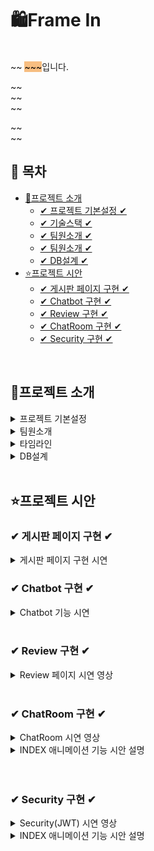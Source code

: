 # 🛍Frame In

<br>
~~ <span style="background-color: #F7BE81; color:black">~~~</span>입니다.


~~ <br>
~~<br>
~~<br>

~~ <br>
~~
<br>


## 📌 목차

* [🔎프로젝트 소개](#프로젝트-소개)
  + [✔ 프로젝트 기본설정 ✔](#프로젝트-기본설정)
  + [✔ 기술스택 ✔](#프로젝트-기본설정)
  + [✔ 팀원소개 ✔](#Chatbot-구현)
  + [✔ 팀원소개 ✔](#팀원소개)
  + [✔ DB설계 ✔](#DB설계)
* [⭐프로젝트 시안](#프로젝트-시안)
    + [✔ 게시판 페이지 구현 ✔](#-게시판-페이지-구현-)
    + [✔ Chatbot 구현 ✔](#-chatbot-구현-)
    + [✔ Review 구현 ✔](#-Review-구현-)
    + [✔ ChatRoom 구현 ✔](#-ChatRoom-구현-)
    + [✔ Security 구현 ✔](#-Security-구현-)

<br>

## 🔎프로젝트 소개

<details>
<summary>프로젝트 기본설정</summary>

|제목|내용|
|------|---|
|일정|2025/2/14~2025/3/18|
|주제|영화 예매 사이트|
|프로젝트명|Frame In|
|프로그래밍 언어|JAVA|
|프레임워크|Springboot|
|데이터베이스|MySql8|
|개발툴|


</details>

<details>
<summary> 팀원소개</summary>

<table>
  <tbody>
    <tr>
      <th align="center"><a href=""><img src="이미지주소" width="100px;" alt=""/><br /><sub><b>FE 팀장 : 박**</b></sub></a><br /></th>
</tr>
<tr>

<td>DB설계, 회원CRUD(개인정보), <br>OAuth2, Security </td>
<td> 관리자페이지<br>, Chatbot, <br>강사소개 페이지, <br>INDEX 애니메이션 기능 </td>
<td> 상품목록, 상품상세,<br> 장바구니(시간표), 구매, <br>구매리스트 </td>
<td> 게시판 CRUD,<br> exception </td>
<td> INDEX 페이지 CSS ,<br>1:1 문의내역, 덧글</td>
</tr>
  </tbody>
</table>



</details>

<details>
<summary> 타임라인</summary>

![Image](https://github.com/user-attachments/assets/bff463eb-d34f-4a3a-b847-57b2873b754a)

</details>

<details>
<summary> DB설계 </summary>

![Image](https://github.com/user-attachments/assets/52ef9b51-7ebc-4282-93cb-f7a5401e548d)

</details>
<br>

## ⭐프로젝트 시안

### ✔ 게시판 페이지 구현 ✔
<details>
<summary>게시판 페이지 구현 시연 </summary>



https://github.com/user-attachments/assets/c551c904-4374-4239-af67-aeda5f1f5a16


- 로그인되어 있을 경우 본인 게시글 업로드,수정,삭제 가능
- 공지사항은 ADMIN만 작성 가능
- 카테고리 클릭시 카테고리에 맞는 게시글 리스트 정렬(기본적으로 최신순)
- 검색기능, 페이징 처리
- 댓글 추가
- 좋아요 기능(좋아요 누른 사용자 확인 가능)
- 파일 처리
- 댓글개수,조회수,파일여부 확인 가능
</details>



### ✔ Chatbot 구현 ✔
<details>
<summary>Chatbot 기능 시연 </summary>
  
https://github.com/user-attachments/assets/ae579b70-872b-4846-99b8-60ed7b7efe55


- Komoran을 사용한 챗봇 서비스
- 영화 정보,영화관 위치 정보,도움말 제공
  <br>
* 사용자의 입력 문장에서 Komoran으로 명사를 추출, Data Base에서 추출한 명사가 포함된 정보를 제공
  예)추출한 명사에 영화가 있을 경우 MovieEntity에서 다음 명사가 포함된 데이터를 찾아 제공


</details>


<br>

### ✔ Review 구현 ✔
<details>
<summary>Review 페이지 시연 영상</summary>


https://github.com/user-attachments/assets/3cd37ab8-6e69-413e-ba6a-3b178669abe1

- 로그인 안되어 있을 시 리뷰 입력창 대신 로그인 하러 가기 링크
- 평점 추가
- 공감 버튼(공감 누른 사용자 확인 가능)
- 중복 리뷰 작성 불가능
- 본인 댓글,ADMIN만 리뷰 삭제 가능
- 공감순,최신순 버튼(기본 최신순이며 공감개수가 같을시 더 최신 댓글이 위에서 부터 정렬)

</details>

<br>

### ✔ ChatRoom 구현 ✔
<details>
<summary>ChatRoom 시연 영상</summary>

![채팅방2](https://github.com/user-attachments/assets/3b8c8fd4-b0a8-4b53-ad1a-d0694dcc0b3d)


</details>
<details>
&nbsp;<summary>INDEX 애니메이션 기능 시안 설명</summary>

  <img src="이미지주소"  width="700" height="400"/>
</details>
<br>
<br>

### ✔ Security 구현 ✔
<details>
<summary>Security(JWT) 시연 영상</summary>

![JWT](https://github.com/user-attachments/assets/24e0317d-f9fb-4e08-8a53-beb38fa425fb)


</details>
<details>
&nbsp;<summary>INDEX 애니메이션 기능 시안 설명</summary>

  <img src="이미지주소"  width="700" height="400"/>
</details>
